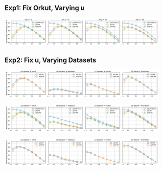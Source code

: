 ## Exp1: Fix Orkut, Varying u

![exp1](workload_exp_fix_orkut.png)

## Exp2: Fix u, Varying Datasets 

![exp2](workload_exp_fix_u_5.png)

![exp2](workload_exp_fix_u_10.png)

![exp2](workload_exp_fix_u_15.png)